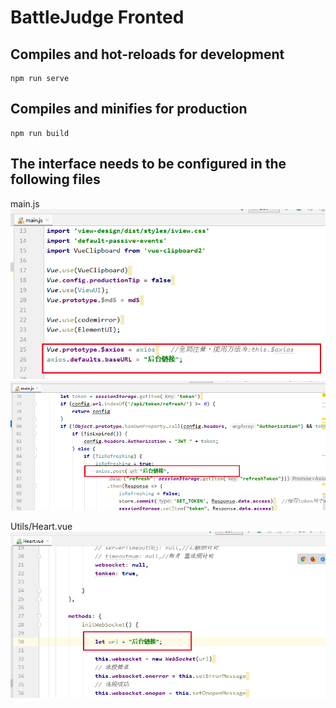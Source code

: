 BattleJudge Fronted
===
Compiles and hot-reloads for development
---

~~~
npm run serve
~~~

Compiles and minifies for production
---
~~~
npm run build
~~~




The interface needs to be configured in the following files
---
main.js\
![](./img/main1.png)
![](./img/main2.png)

Utils/Heart.vue\
![](./img/heart.png)

